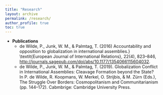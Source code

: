 ```yaml
---
title: "Research"
layout: archive
permalink: /research/
author_profile: true
toc: true
---
```


- **Publications**  
    - de Wilde, P., Junk, W. M., & Palmtag, T. (2016) Accountability and opposition to globalization in international assemblies.} \textit{European Journal of International Relations}, 22(4), 823–846, http://journals.sagepub.com/doi/abs/10.1177/1354066115604032. 
    - de Wilde, P., Junk, W. M., & Palmtag, T. (2019). Globalization Conflict in International Assemblies: Cleavage Formation beyond the State? In P. de Wilde, R. Koopmans, W. Merkel, O. Strijbis, & M. Zürn (Eds.), The Struggle Over Borders: Cosmopolitanism and Communitarianism (pp. 144–172). Cabmbrige: Cambridge University Press.